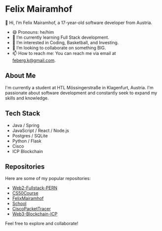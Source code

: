 # Felix Mairamhof

👋 Hi, I’m Felix Mairamhof, a 17-year-old software developer from Austria.

- 😄 Pronouns: he/him
- 🌱 I’m currently learning Full Stack development.
- 👀 I’m interested in Coding, Basketball, and Investing.
- 💞️ I’m looking to collaborate on something BIG.
- 📫 How to reach me: You can reach me via email at feberg.k@gmail.com.

## About Me

I'm currently a student at HTL Mössingerstraße in Klagenfurt, Austria. I'm passionate about software development and constantly seek to expand my skills and knowledge.

## Tech Stack

- Java / Spring
- JavaScript / React / Node.js
- Postgres / SQLite
- Python / Flask
- Cisco
- ICP Blockchain

## Repositories

Here are some of my popular repositories:

- [Web2-Fullstack-PERN](https://github.com/FelixMairamhof/Web2-Fullstack-PERN)
- [CS50Course](https://github.com/FelixMairamhof/CS50Course)
- [FelixMairamhof](https://github.com/FelixMairamhof/FelixMairamhof)
- [School](https://github.com/FelixMairamhof/School)
- [CiscoPacketTracer](https://github.com/FelixMairamhof/CiscoPacketTracer)
- [Web3-Blockchain-ICP](https://github.com/FelixMairamhof/Web3-Blockchain-ICP)

Feel free to explore and collaborate!
